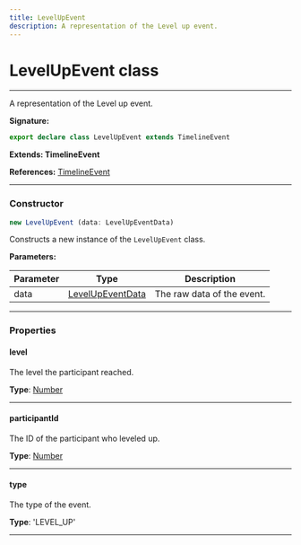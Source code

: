 ```yaml
---
title: LevelUpEvent
description: A representation of the Level up event.
---
```


# LevelUpEvent class

---

A representation of the Level up event.

**Signature:**

```ts
export declare class LevelUpEvent extends TimelineEvent 
```

**Extends: TimelineEvent**

**References:** [TimelineEvent](/api/timelineevent)

---

### Constructor

```ts
new LevelUpEvent (data: LevelUpEventData)
```

Constructs a new instance of the `LevelUpEvent` class.

**Parameters:**

| Parameter | Type | Description |
| --------- | ---- | ----------- |
| data | [LevelUpEventData](/api/levelupeventdata) | The raw data of the event. |
---

### Properties

#### level

The level the participant reached.



**Type**: [Number](https://developer.mozilla.org/en-US/docs/Web/JavaScript/Reference/Global_Objects/Number)

---

#### participantId

The ID of the participant who leveled up.



**Type**: [Number](https://developer.mozilla.org/en-US/docs/Web/JavaScript/Reference/Global_Objects/Number)

---

#### type

The type of the event.



**Type**: 'LEVEL_UP'

---

